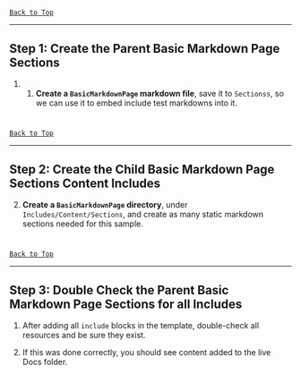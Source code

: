 ﻿
#
[`Back to Top`](#table-of-contents)

---

## Step 1: Create the Parent Basic Markdown Page Sections

1. 1. **Create a `BasicMarkdownPage` markdown file**, save it to `Sectionss`, so we can use it to embed include test markdowns into it.

#
[`Back to Top`](#table-of-contents)

---

## Step 2: Create the Child Basic Markdown Page Sections Content Includes

2. **Create a `BasicMarkdownPage` directory**, under `Includes/Content/Sections`, and create as many static markdown sections needed for this sample.

#
[`Back to Top`](#table-of-contents)

---

## Step 3: Double Check the Parent Basic Markdown Page Sections for all Includes

1. After adding all `include` blocks in the template, double-check all resources and be sure they exist. 
   
2. If this was done correctly, you should see content added to the live Docs folder.

